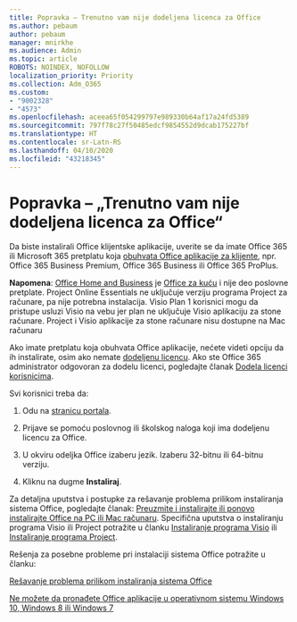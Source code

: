 ```yaml
---
title: Popravka – Trenutno vam nije dodeljena licenca za Office
ms.author: pebaum
author: pebaum
manager: mnirkhe
ms.audience: Admin
ms.topic: article
ROBOTS: NOINDEX, NOFOLLOW
localization_priority: Priority
ms.collection: Adm_O365
ms.custom:
- "9002328"
- "4573"
ms.openlocfilehash: aceea65f054299797e989330b64af17a24fd5389
ms.sourcegitcommit: 797f78c27f50485edcf9854552d9dcab175227bf
ms.translationtype: HT
ms.contentlocale: sr-Latn-RS
ms.lasthandoff: 04/10/2020
ms.locfileid: "43218345"
---
```

# <a name="fix---you-currently-have-not-been-assigned-an-office-license"></a>Popravka – „Trenutno vam nije dodeljena licenca za Office“

Da biste instalirali Office klijentske aplikacije, uverite se da imate Office 365 ili Microsoft 365 pretplatu koja [obuhvata Office aplikacije za klijente](https://support.office.com/article/office-for-home-and-office-for-business-plans-28cbc8cf-1332-4f04-9123-9b660abb629e), npr. Office 365 Business Premium, Office 365 Business ili Office 365 ProPlus.

**Napomena**: [Office Home and Business](https://products.office.com/home-and-business) je [Office za kuću](https://support.office.com/article/28cbc8cf-1332-4f04-9123-9b660abb629e?wt.mc_id=Alchemy_ClientDIA) i nije deo poslovne pretplate. Project Online Essentials ne uključuje verziju programa Project za računare, pa nije potrebna instalacija. Visio Plan 1 korisnici mogu da pristupe usluzi Visio na vebu jer plan ne uključuje Visio aplikaciju za stone računare. Project i Visio aplikacije za stone računare nisu dostupne na Mac računaru

Ako imate pretplatu koja obuhvata Office aplikacije, nećete videti opciju da ih instalirate, osim ako nemate [dodeljenu licencu](https://support.office.com/article/what-office-365-business-product-or-license-do-i-have-f8ab5e25-bf3f-4a47-b264-174b1ee925fd?wt.mc_id=scl_installoffice_home). Ako ste Office 365 administrator odgovoran za dodelu licenci, pogledajte članak [Dodela licenci korisnicima](https://support.office.com/article/assign-licenses-to-users-in-office-365-for-business-997596b5-4173-4627-b915-36abac6786dc?wt.mc_id=scl_installoffice_home).

Svi korisnici treba da:

1. Odu na [stranicu portala](https://portal.office.com/OLS/MySoftware.aspx).

2. Prijave se pomoću poslovnog ili školskog naloga koji ima dodeljenu licencu za Office.

3. U okviru odeljka Office izaberu jezik. Izaberu 32-bitnu ili 64-bitnu verziju.

4. Kliknu na dugme **Instaliraj**.

Za detaljna uputstva i postupke za rešavanje problema prilikom instaliranja sistema Office, pogledajte članak: [Preuzmite i instalirajte ili ponovo instalirajte Office na PC ili Mac računaru](https://support.office.com/article/4414eaaf-0478-48be-9c42-23adc4716658?wt.mc_id=Alchemy_ClientDIA). Specifična uputstva o instaliranju programa Visio ili Project potražite u članku [Instaliranje programa Visio](https://support.office.com/article/f98f21e3-aa02-4827-9167-ddab5b025710) ili [Instaliranje programa Project](https://support.office.com/article/7059249b-d9fe-4d61-ab96-5c5bf435f281).

Rešenja za posebne probleme pri instalaciji sistema Office potražite u članku:

[Rešavanje problema prilikom instaliranja sistema Office](https://support.office.com/article/35ff2def-e0b2-4dac-9784-4cf212c1f6c2#BKMK_ErrorMessages)

[Ne možete da pronađete Office aplikacije u operativnom sistemu Windows 10, Windows 8 ili Windows 7](https://support.office.com/article/can-t-find-office-applications-in-windows-10-windows-8-or-windows-7-907ce545-6ae8-459b-8d9d-de6764a635d6)
